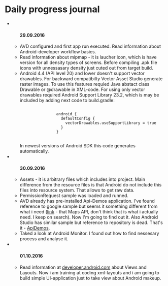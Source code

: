 <h1>Daily progress journal</h1>
<ul>
	<li>
		<ul>
			<h4>29.09.2016</h4>
			<li>
				AVD configured and first app run executed. 
				Read information about Android-developer workflow basics.
			</li>
			<li>
				Read information about mipmap - it is laucher icon, which is have 
				version for all density types of screens. Before compiling .apk file 
				icons with unnessasary density just cuted out from target build.
			</li>
			<li>
				Android 4.4 (API level 20) and lower doesn't support vector drawables.
				For backward compatibilty Vector Asset Studio generate raster images. 
				To use this features requied Java abstact class Drawable or @drawable in
				XML-code. For using only vector drawables required Android Support Library 23.2,
				which is may be included by adding next code to build.gradle:<br/>
				<pre><code>
				android {
				  defaultConfig {
				    vectorDrawables.useSupportLibrary = true
				  }
				}
				</code></pre>
				In newest versions of Android SDK this code generates automatically.
			</li>
		</ul>
	</li>
	<li>
		<ul>
			<h4>30.09.2016</h4>
			<li>
				Assets - it is arbitrary files which includes into project. Main difference from
				the resource files is that Android do not include this files into resource system.
				That allows to get raw data.
			</li>
			<li>
				PermissionRequest sample was loaded and runned.
			</li>
			<li>
				AVD already has pre-installed Api-Demos application. I've found reference to
				google sample but seems it something different from what i need 
				(<a href="https://github.com/googlemaps/android-samples/tree/master/ApiDemos">link</a> 
				    - that Maps API, don't think that is what i actually need. I keep on search).			
				Now I'm going to find out it. Also Android Studio has similar sample but reference to
				repository is dead.
				That's it - <a href="https://github.com/android/platform_development/tree/master/samples/ApiDemos">ApiDemos</a>.				
			</li>
			<li>
				Taked a look at Android Monitor. I found out how to find nessesary process and analyse it.
			</li>
		</ul>
	</li>
	<li>
		<ul>
			<h4>01.10.2016</h4>
			<li>
				Read information at <a href="developer.android.com">developer.android.com<a/> about Views and
				Layouts. Now i am training at coding xml-layouts and i am going to build simple UI-application
				just to take view about Android makeup. 
			</li>
		</ul>
	</li>
</ul>
